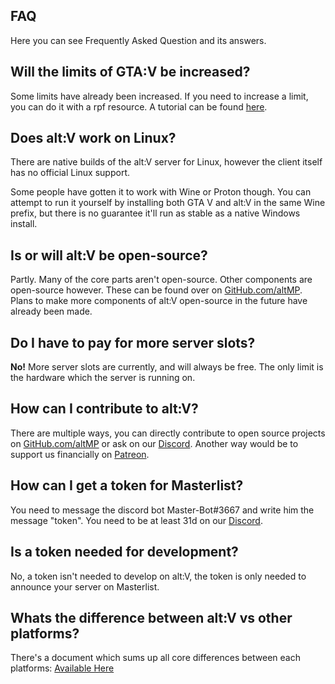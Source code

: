 ## FAQ

Here you can see Frequently Asked Question and its answers.

## Will the limits of GTA:V be increased?

Some limits have already been increased. If you need to increase a limit, you can do it with a rpf resource. A tutorial can be found [here](~/altv-docs-gta/articles/tutorials/overwrite_gameconfig.md).

## Does alt:V work on Linux?

There are native builds of the alt:V server for Linux, however the client itself has no official Linux support.

Some people have gotten it to work with Wine or Proton though. You can attempt to run it yourself by installing both GTA V and alt:V in the same Wine prefix, but there is no guarantee it'll run as stable as a native Windows install.

## Is or will alt:V be open-source?

Partly. Many of the core parts aren't open-source. Other components are open-source however. These can be found over on [GitHub.com/altMP](https://github.com/altmp). Plans to make more components of alt:V open-source in the future have already been made.

## Do I have to pay for more server slots?

**No!** More server slots are currently, and will always be free.
The only limit is the hardware which the server is running on.

## How can I contribute to alt:V?

There are multiple ways, you can directly contribute to open source projects on [GitHub.com/altMP](https://github.com/altmp) or ask on our [Discord](https://discord.altv.mp/).
Another way would be to support us financially on [Patreon](https://www.patreon.com/altVMP).

## How can I get a token for Masterlist?

You need to message the discord bot Master-Bot#3667 and write him the message "token".
You need to be at least 31d on our [Discord](https://discord.altv.mp/).

## Is a token needed for development?

No, a token isn't needed to develop on alt:V, the token is only needed to announce your server on Masterlist.

## Whats the difference between alt:V vs other platforms?

There's a document which sums up all core differences between each platforms: [Available Here](https://docs.google.com/spreadsheets/d/1g1LpSoPFQcXmUHUA__3KArFRH55TL49iSs2cT52jBi4)
